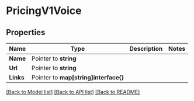 # PricingV1Voice

## Properties

Name | Type | Description | Notes
------------ | ------------- | ------------- | -------------
**Name** | Pointer to **string** |  |
**Url** | Pointer to **string** |  |
**Links** | Pointer to **map[string]interface{}** |  |

[[Back to Model list]](../README.md#documentation-for-models) [[Back to API list]](../README.md#documentation-for-api-endpoints) [[Back to README]](../README.md)


